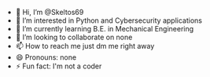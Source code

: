 - 👋 Hi, I’m @Skeltos69
- 👀 I’m interested in Python and Cybersecurity applications 
- 🌱 I’m currently learning B.E. in Mechanical Engineering 
- 💞️ I’m looking to collaborate on none
- 📫 How to reach me just dm me right away
- 😄 Pronouns: none
- ⚡ Fun fact: I'm not a coder

<!---
Skeltos69/Skeltos69 is a ✨ special ✨ repository because its `README.md` (this file) appears on your GitHub profile.
You can click the Preview link to take a look at your changes.
--->
